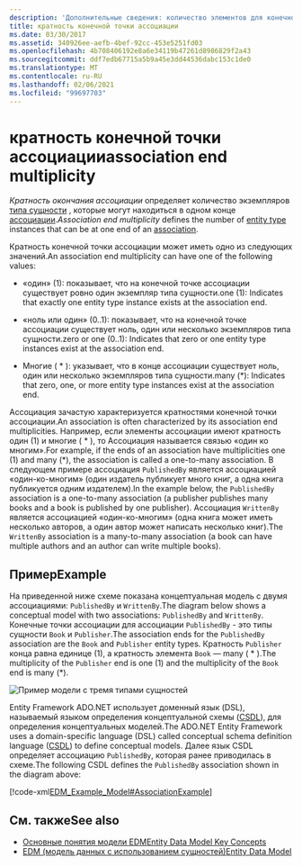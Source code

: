 ```yaml
---
description: 'Дополнительные сведения: количество элементов для конечной точки ассоциации'
title: кратность конечной точки ассоциации
ms.date: 03/30/2017
ms.assetid: 340926ee-aefb-4bef-92cc-453e5251fd03
ms.openlocfilehash: 4b708406192e8a6e34119b47261d8986829f2a43
ms.sourcegitcommit: ddf7edb67715a5b9a45e3dd44536dabc153c1de0
ms.translationtype: MT
ms.contentlocale: ru-RU
ms.lasthandoff: 02/06/2021
ms.locfileid: "99697703"
---
```

# <a name="association-end-multiplicity"></a><span data-ttu-id="ae4aa-103">кратность конечной точки ассоциации</span><span class="sxs-lookup"><span data-stu-id="ae4aa-103">association end multiplicity</span></span>

<span data-ttu-id="ae4aa-104">*Кратность окончания ассоциации* определяет количество экземпляров [типа сущности](entity-type.md) , которые могут находиться в одном конце [ассоциации](association-type.md).</span><span class="sxs-lookup"><span data-stu-id="ae4aa-104">*Association end multiplicity* defines the number of [entity type](entity-type.md) instances that can be at one end of an [association](association-type.md).</span></span>  
  
 <span data-ttu-id="ae4aa-105">Кратность конечной точки ассоциации может иметь одно из следующих значений.</span><span class="sxs-lookup"><span data-stu-id="ae4aa-105">An association end multiplicity can have one of the following values:</span></span>  
  
- <span data-ttu-id="ae4aa-106">«один» (1): показывает, что на конечной точке ассоциации существует ровно один экземпляр типа сущности.</span><span class="sxs-lookup"><span data-stu-id="ae4aa-106">one (1): Indicates that exactly one entity type instance exists at the association end.</span></span>  
  
- <span data-ttu-id="ae4aa-107">«ноль или один» (0..1): показывает, что на конечной точке ассоциации существует ноль, один или несколько экземпляров типа сущности.</span><span class="sxs-lookup"><span data-stu-id="ae4aa-107">zero or one (0..1): Indicates that zero or one entity type instances exist at the association end.</span></span>  
  
- <span data-ttu-id="ae4aa-108">Многие ( \* ): указывает, что в конце ассоциации существует ноль, один или несколько экземпляров типа сущности.</span><span class="sxs-lookup"><span data-stu-id="ae4aa-108">many (\*): Indicates that zero, one, or more entity type instances exist at the association end.</span></span>  
  
 <span data-ttu-id="ae4aa-109">Ассоциация зачастую характеризуется кратностями конечной точки ассоциации.</span><span class="sxs-lookup"><span data-stu-id="ae4aa-109">An association is often characterized by its association end multiplicities.</span></span> <span data-ttu-id="ae4aa-110">Например, если элементы ассоциации имеют кратность один (1) и многие ( \* ), то Ассоциация называется связью «один ко многим».</span><span class="sxs-lookup"><span data-stu-id="ae4aa-110">For example, if the ends of an association have multiplicities one (1) and many (\*), the association is called a one-to-many association.</span></span> <span data-ttu-id="ae4aa-111">В следующем примере ассоциация `PublishedBy` является ассоциацией «один-ко-многим» (один издатель публикует много книг, а одна книга публикуется одним издателем).</span><span class="sxs-lookup"><span data-stu-id="ae4aa-111">In the example below, the `PublishedBy` association is a one-to-many association (a publisher publishes many books and a book is published by one publisher).</span></span> <span data-ttu-id="ae4aa-112">Ассоциация `WrittenBy` является ассоциацией «один-ко-многим» (одна книга может иметь несколько авторов, а один автор может написать несколько книг).</span><span class="sxs-lookup"><span data-stu-id="ae4aa-112">The `WrittenBy` association is a many-to-many association (a book can have multiple authors and an author can write multiple books).</span></span>  
  
## <a name="example"></a><span data-ttu-id="ae4aa-113">Пример</span><span class="sxs-lookup"><span data-stu-id="ae4aa-113">Example</span></span>  

 <span data-ttu-id="ae4aa-114">На приведенной ниже схеме показана концептуальная модель с двумя ассоциациями: `PublishedBy` и `WrittenBy`.</span><span class="sxs-lookup"><span data-stu-id="ae4aa-114">The diagram below shows a conceptual model with two associations: `PublishedBy` and `WrittenBy`.</span></span> <span data-ttu-id="ae4aa-115">Конечные точки ассоциации для ассоциации `PublishedBy` - это типы сущности `Book` и `Publisher`.</span><span class="sxs-lookup"><span data-stu-id="ae4aa-115">The association ends for the `PublishedBy` association are the `Book` and `Publisher` entity types.</span></span> <span data-ttu-id="ae4aa-116">Кратность `Publisher` конца равна единице (1), а кратность элемента `Book` — many ( \* ).</span><span class="sxs-lookup"><span data-stu-id="ae4aa-116">The multiplicity of the `Publisher` end is one (1) and the multiplicity of the `Book` end is many (\*).</span></span>  
  
 ![Пример модели с тремя типами сущностей](./media/association-end-multiplicity/example-model-three-entity-types.gif)  
  
 <span data-ttu-id="ae4aa-118">Entity Framework ADO.NET использует доменный язык (DSL), называемый языком определения концептуальной схемы ([CSDL](/ef/ef6/modeling/designer/advanced/edmx/csdl-spec)), для определения концептуальных моделей.</span><span class="sxs-lookup"><span data-stu-id="ae4aa-118">The ADO.NET Entity Framework uses a domain-specific language (DSL) called conceptual schema definition language ([CSDL](/ef/ef6/modeling/designer/advanced/edmx/csdl-spec)) to define conceptual models.</span></span> <span data-ttu-id="ae4aa-119">Далее язык CSDL определяет ассоциацию `PublishedBy`, которая ранее приводилась в схеме.</span><span class="sxs-lookup"><span data-stu-id="ae4aa-119">The following CSDL defines the `PublishedBy` association shown in the diagram above:</span></span>  
  
 [!code-xml[EDM_Example_Model#AssociationExample](../../../../samples/snippets/xml/VS_Snippets_Data/edm_example_model/xml/books.edmx#associationexample)]  
  
## <a name="see-also"></a><span data-ttu-id="ae4aa-120">См. также</span><span class="sxs-lookup"><span data-stu-id="ae4aa-120">See also</span></span>

- [<span data-ttu-id="ae4aa-121">Основные понятия модели EDM</span><span class="sxs-lookup"><span data-stu-id="ae4aa-121">Entity Data Model Key Concepts</span></span>](entity-data-model-key-concepts.md)
- [<span data-ttu-id="ae4aa-122">EDM (модель данных с использованием сущностей)</span><span class="sxs-lookup"><span data-stu-id="ae4aa-122">Entity Data Model</span></span>](entity-data-model.md)
